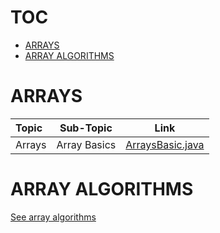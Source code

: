 
# TOC

- [ARRAYS](#ARRAYS)
- [ARRAY ALGORITHMS](#ARRAY-ALGORITHMS)

# ARRAYS

Topic | Sub-Topic | Link 
:-- | :--: | :--: 
Arrays | Array Basics | [ArraysBasic.java](ArraysBasic.java)

# ARRAY ALGORITHMS
[See array algorithms](./ALGORITHMS/ALGORITHMS.md)



